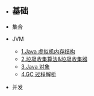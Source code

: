
- 基础
    - 
- 集合

- JVM
    - [1.Java 虚拟机内存结构](./JVM/1.Java%20虚拟机内存结构.md)
    - [2.垃圾收集算法&垃圾收集器](./JVM/2.垃圾收集算法&垃圾收集器.md)
    - [3.Java 对象](./JVM/3.Java%20对象.md)
    - [4.GC 过程解析](./JVM/4.GC%20过程解析.md)

- 并发